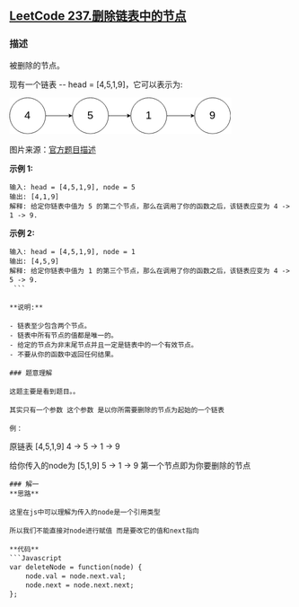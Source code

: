 ## [LeetCode 237.删除链表中的节点](https://leetcode-cn.com/problems/delete-node-in-a-linked-list/)
### 描述

被删除的节点。

现有一个链表 -- head = [4,5,1,9]，它可以表示为:

![示例](../images/237.png)

图片来源：[官方题目描述](https://leetcode-cn.com/problems/delete-node-in-a-linked-list/)
 

**示例 1:**
```
输入: head = [4,5,1,9], node = 5
输出: [4,1,9]
解释: 给定你链表中值为 5 的第二个节点，那么在调用了你的函数之后，该链表应变为 4 -> 1 -> 9.
```
**示例 2:**
```
输入: head = [4,5,1,9], node = 1
输出: [4,5,9]
解释: 给定你链表中值为 1 的第三个节点，那么在调用了你的函数之后，该链表应变为 4 -> 5 -> 9.
 ```

**说明:**

- 链表至少包含两个节点。
- 链表中所有节点的值都是唯一的。
- 给定的节点为非末尾节点并且一定是链表中的一个有效节点。
- 不要从你的函数中返回任何结果。

### 题意理解

这题主要是看到题目。。

其实只有一个参数 这个参数 是以你所需要删除的节点为起始的一个链表

例：
``` 
原链表 [4,5,1,9] 4 -> 5 -> 1 -> 9  

给你传入的node为 [5,1,9] 5 -> 1 -> 9   第一个节点即为你要删除的节点 
```
### 解一 
**思路**

这里在js中可以理解为传入的node是一个引用类型 

所以我们不能直接对node进行赋值 而是要改它的值和next指向

**代码**
```Javascript 
var deleteNode = function(node) {
    node.val = node.next.val;
    node.next = node.next.next;
};
```
